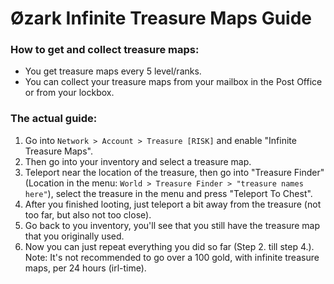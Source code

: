 # Øzark Infinite Treasure Maps Guide

### How to get and collect treasure maps:
- You get treasure maps every 5 level/ranks.
- You can collect your treasure maps from your mailbox in the Post Office or from your lockbox.

### The actual guide:
1. Go into `Network > Account > Treasure [RISK]` and enable "Infinite Treasure Maps".
2. Then go into your inventory and select a treasure map.
3. Teleport near the location of the treasure, then go into "Treasure Finder" (Location in the menu: `World > Treasure Finder > "treasure names here"`), select the treasure in the menu and press "Teleport To Chest".
4. After you finished looting, just teleport a bit away from the treasure (not too far, but also not too close).
5. Go back to you inventory, you'll see that you still have the treasure map that you originally used.
6. Now you can just repeat everything you did so far (Step 2. till step 4.).
Note: It's not recommended to go over a 100 gold, with infinite treasure maps, per 24 hours (irl-time).